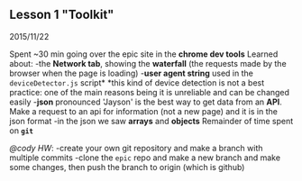 ## Lesson 1 "Toolkit"

2015/11/22

Spent ~30 min going over the epic site in the **chrome dev tools**
Learned about:
-the **Network tab**, showing the **waterfall** (the requests made by the browser when the page is loading)
-**user agent string** used in the `deviceDetector.js` script* *this kind of device detection is not a best practice: one of the main reasons being it is unreliable and can be changed easily
-**json** pronounced 'Jayson' is the best way to get data from an **API**. Make a request to an api for information (not a new page) and it is in the json format
-in the json we saw **arrays** and **objects**
Remainder of time spent on **`git`**

*@cody HW*:
-create your own git repository and make a branch with multiple commits
-clone the `epic` repo and make a new branch and make some changes, then push the branch to origin (which is github)

